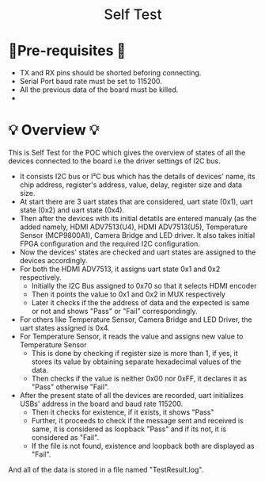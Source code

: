 
<h1 align="center" style="font-weight: 500;">	
	Self Test
</h1>

# 📝Pre-requisites 📝
* TX and RX pins should be shorted beforing connecting.
* Serial Port baud rate must be set to 115200.
* All the previous data of the board must be killed.
* 

# :bulb: Overview :bulb:
This is Self Test for the POC which gives the overview of states of all the devices connected to the board i.e the driver settings of I2C bus.

- It consists I2C bus or  I²C bus which has the details of devices' name, its chip address, register's address, value, delay, register size and data size.
- At start there are 3 uart states that are considered, uart state (0x1), uart state (0x2) and uart state (0x4). 
- Then after the devices with its initial detatils are entered manualy (as the added namely, HDMI ADV7513(U4), HDMI ADV7513(U5), Temperature Sensor (MCP9800A1), Camera Bridge and LED driver. It also takes initial FPGA configuration and the required I2C configuration.
- Now the devices' states are checked and uart states are assigned to the devices accordingly. 
- For both the HDMI ADV7513, it assigns uart state 0x1 and 0x2 respectively.
	- Initially the I2C Bus assigned to 0x70 so that it selects HDMI encoder 
	- Then it points the value to 0x1 and 0x2 in MUX respectively
	- Later it checks if the the address of data and the expected is same or not and shows "Pass" or "Fail" correspondingly. 
- For others like Temperature Sensor, Camera Bridge and LED Driver, the uart states assigned is 0x4. 
- For Temperature Sensor, it reads the value and assigns new value to Temperature Sensor
	- This is done by checking if register size is more than 1, if yes, it stores its value by obtaining separate hexadecimal values of the data.
	- Then checks if the value is neither 0x00 nor 0xFF, it declares it as "Pass" otherwise "Fail". 
- After the present state of all the devices are recorded, uart initializes USBs' address in the board and baud rate 115200.
	- Then it checks for existence, if it exists, it shows "Pass" 
	- Further, it proceeds to check if the message sent and received is same, it is considered as loopback "Pass" and if its not, it is considered as "Fail".
	- If the file is not found, existence and loopback both are displayed as "Fail".

And all of the data is stored in a file named "TestResult.log".

